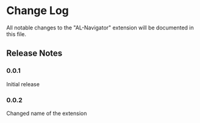 # Change Log

All notable changes to the "AL-Navigator" extension will be documented in this file.

## Release Notes

### 0.0.1

Initial release

### 0.0.2

Changed name of the extension